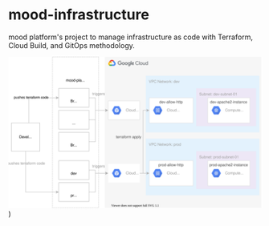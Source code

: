 # mood-infrastructure

mood platform's project to manage infrastructure as code with Terraform, Cloud Build, and GitOps methodology.

![Diagram](doc/mood-infrastructure.svg))
